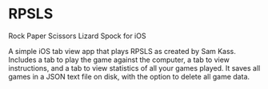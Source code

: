 # RPSLS
Rock Paper Scissors Lizard Spock for iOS

A simple iOS tab view app that plays RPSLS as created by Sam Kass. Includes a tab to play the game against the computer, a tab to view instructions, and a tab to view statistics of all your games played.  It saves all games in a JSON text file on disk, with the option to delete all game data.  
